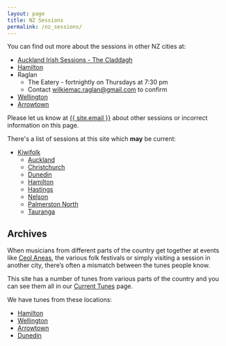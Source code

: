 ```yaml
---
layout: page
title: NZ Sessions
permalink: /nz_sessions/
---
```


You can find out more about the sessions in other NZ cities at:

  * <a href="https://www.facebook.com/groups/1461764424153462/">Auckland Irish Sessions - The Claddagh</a>
  * <a href="https://www.facebook.com/Tuesday-at-Biddys-Hamilton-134702863269582/">Hamilton</a>
  * Raglan
      * The Eatery - fortnightly on Thursdays at 7:30 pm
      * Contact <a href="mailto:wilkiemac.raglan@gmail.com">wilkiemac.raglan@gmail.com</a> to confirm
  * <a href="http://wellington.session.nz">Wellington</a>
  * <a href="https://www.facebook.com/The-Arrowtown-Session-722234104591565/?fref=ts">Arrowtown</a>

Please let us know at <a href="mailto:{{ site.email }}">{{ site.email }}</a> about other sessions or incorrect information on this page.

There's a list of sessions at this site which **may** be current:

  * <a href="http://www.kiwifolk.org.nz/sessions.html">Kiwifolk</a>
      * <a href="http://www.kiwifolk.org.nz/sessions.html#auckland">Auckland</a>
      * <a href="http://www.kiwifolk.org.nz/sessions.html#christchurch">Christchurch</a>
      * <a href="http://www.kiwifolk.org.nz/sessions.html#dunedin">Dunedin</a>
      * <a href="http://www.kiwifolk.org.nz/sessions.html#hamilton">Hamilton</a>
      * <a href="http://www.kiwifolk.org.nz/sessions.html#hastings">Hastings</a>
      * <a href="http://www.kiwifolk.org.nz/sessions.html#nelson">Nelson</a>
      * <a href="http://www.kiwifolk.org.nz/sessions.html#palmerstonnorth">Palmerston North</a>
      * <a href="http://www.kiwifolk.org.nz/sessions.html#tauranga">Tauranga</a>

Archives
--------

When musicians from different parts of the country get together at events like <a href="http://www.irishmusic.org.nz/">Ceol Aneas</a>, the various folk festivals or simply visiting a session in another city, there’s often a mismatch between the tunes people know.

This site has a number of tunes from various parts of the country and you can see them all in our <a href="/current_tunes/">Current Tunes</a> page.

We have tunes from these locations:

  * <a href="/current_tunes?title=Hamilton&submit=Select">Hamilton</a>
  * <a href="/current_tunes?title=Wellington&submit=Select">Wellington</a>
  * <a href="/current_tunes?title=Arrowtown&submit=Select">Arrowtown</a>
  * <a href="/current_tunes?title=Dunedin&submit=Select">Dunedin</a>
